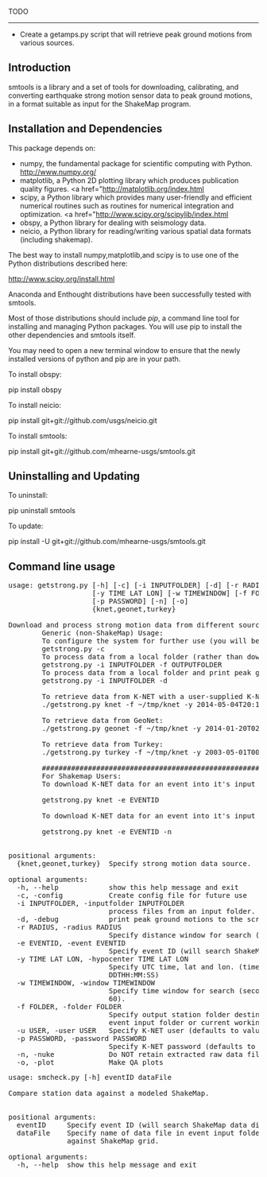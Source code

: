 TODO
____
 - Create a getamps.py script that will retrieve peak ground motions from various sources.

Introduction
------------

smtools is a library and a set of tools for downloading, calibrating, and converting earthquake strong motion
sensor data to peak ground motions, in a format suitable as input for the ShakeMap program.

Installation and Dependencies
-----------------------------

This package depends on:
 * numpy, the fundamental package for scientific computing with Python. <a href="http://www.numpy.org/">http://www.numpy.org/</a>  
 * matplotlib, a Python 2D plotting library which produces publication quality figures. <a href="<a href="http://matplotlib.org/index.html">http://matplotlib.org/index.html</a>
 * scipy, a Python library which provides many user-friendly and efficient numerical routines such as routines for numerical integration and optimization. <a href="<a href="http://www.scipy.org/scipylib/index.html">http://www.scipy.org/scipylib/index.html</a>
 * obspy, a Python library for dealing with seismology data.
 * neicio, a Python library for reading/writing various spatial data formats (including shakemap). 

The best way to install numpy,matplotlib,and scipy is to use one of the Python distributions described here:

<a href="http://www.scipy.org/install.html">http://www.scipy.org/install.html</a>

Anaconda and Enthought distributions have been successfully tested with smtools.

Most of those distributions should include <em>pip</em>, a command line tool for installing and 
managing Python packages.  You will use pip to install the other dependencies and smtools itself.  
 
You may need to open a new terminal window to ensure that the newly installed versions of python and pip
are in your path.

To install obspy:

pip install obspy

To install neicio:

pip install git+git://github.com/usgs/neicio.git

To install smtools:

pip install git+git://github.com/mhearne-usgs/smtools.git

Uninstalling and Updating
-------------------------

To uninstall:

pip uninstall smtools

To update:

pip install -U git+git://github.com/mhearne-usgs/smtools.git

Command line usage
------------------

<pre>
usage: getstrong.py [-h] [-c] [-i INPUTFOLDER] [-d] [-r RADIUS] [-e EVENTID]
                    [-y TIME LAT LON] [-w TIMEWINDOW] [-f FOLDER] [-u USER]
                    [-p PASSWORD] [-n] [-o]
                    {knet,geonet,turkey}

Download and process strong motion data from different sources (NZ GeoNet, JP K-NET, Turkey) into peak ground motion values, and output in an XML format suitable for inclusion in ShakeMap.
        Generic (non-ShakeMap) Usage:
        To configure the system for further use (you will be prompted for KNET username/password, and ShakeMap home):
        getstrong.py -c
        To process data from a local folder (rather than downloading from a remote source):
        getstrong.py -i INPUTFOLDER -f OUTPUTFOLDER
        To process data from a local folder and print peak ground motions to the screen:
        getstrong.py -i INPUTFOLDER -d

        To retrieve data from K-NET with a user-supplied K-NET username/password:
        ./getstrong.py knet -f ~/tmp/knet -y 2014-05-04T20:18:24 34.862 139.312 -u fred -p SECRETPASSWD

        To retrieve data from GeoNet:
        ./getstrong.py geonet -f ~/tmp/knet -y 2014-01-20T02:52:44 40.660 175.814

        To retrieve data from Turkey:
        ./getstrong.py turkey -f ~/tmp/knet -y 2003-05-01T00:27:06 38.970 40.450

        ###############################################################
        For Shakemap Users:
        To download K-NET data for an event into it's input folder, while retaining the raw data:
        
        getstrong.py knet -e EVENTID
        
        To download K-NET data for an event into it's input folder, while deleting the raw data:
        
        getstrong.py knet -e EVENTID -n
        

positional arguments:
  {knet,geonet,turkey}  Specify strong motion data source.

optional arguments:
  -h, --help            show this help message and exit
  -c, -config           Create config file for future use
  -i INPUTFOLDER, -inputfolder INPUTFOLDER
                        process files from an input folder.
  -d, -debug            print peak ground motions to the screen for debugging.
  -r RADIUS, -radius RADIUS
                        Specify distance window for search (km).
  -e EVENTID, -event EVENTID
                        Specify event ID (will search ShakeMap data directory.
  -y TIME LAT LON, -hypocenter TIME LAT LON
                        Specify UTC time, lat and lon. (time format YYYY-MM-
                        DDTHH:MM:SS)
  -w TIMEWINDOW, -window TIMEWINDOW
                        Specify time window for search (seconds) (default:
                        60).
  -f FOLDER, -folder FOLDER
                        Specify output station folder destination (defaults to
                        event input folder or current working directory)
  -u USER, -user USER   Specify K-NET user (defaults to value in config)
  -p PASSWORD, -password PASSWORD
                        Specify K-NET password (defaults to value in config)
  -n, -nuke             Do NOT retain extracted raw data files
  -o, -plot             Make QA plots
</pre>

<pre>
usage: smcheck.py [-h] eventID dataFile

Compare station data against a modeled ShakeMap.
        

positional arguments:
  eventID     Specify event ID (will search ShakeMap data directory.
  dataFile    Specify name of data file in event input folder to compare
              against ShakeMap grid.

optional arguments:
  -h, --help  show this help message and exit
</pre>
